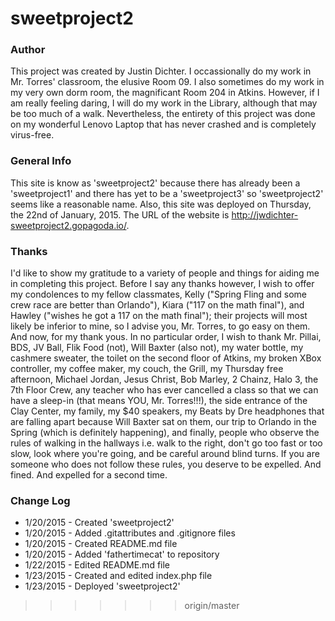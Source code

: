 # sweetproject2
### Author
This project was created by Justin Dichter.  I occassionally do my work in Mr. Torres' classroom, the elusive Room 09.  I also sometimes do my work in my very own dorm room, the magnificant Room 204 in Atkins.  However, if I am really feeling daring, I will do my work in the Library, although that may be too much of a walk.  Nevertheless, the entirety of this project was done on my wonderful Lenovo Laptop that has never crashed and is completely virus-free.
### General Info
This site is know as 'sweetproject2' because there has already been a 'sweetproject1' and there has yet to be a 'sweetproject3' so 'sweetproject2' seems like a reasonable name.  Also, this site was deployed on Thursday, the 22nd of January, 2015.  The URL of the website is http://jwdichter-sweetproject2.gopagoda.io/.
### Thanks
I'd like to show my gratitude to a variety of people and things for aiding me in completing this project.  Before I say any thanks however, I wish to offer my condolences to my fellow classmates, Kelly ("Spring Fling and some crew race are better than Orlando"), Kiara ("117 on the math final"), and Hawley ("wishes he got a 117 on the math final"); their projects will most likely be inferior to mine, so I advise you, Mr. Torres, to go easy on them.  And now, for my thank yous.  In no particular order, I wish to thank Mr. Pillai, BDS, JV Ball, Flik Food (not), Will Baxter (also not), my water bottle, my cashmere sweater, the toilet on the second floor of Atkins, my broken XBox controller, my coffee maker, my couch, the Grill, my Thursday free afternoon, Michael Jordan, Jesus Christ, Bob Marley, 2 Chainz, Halo 3, the 7th Floor Crew, any teacher who has ever cancelled a class so that we can have a sleep-in (that means YOU, Mr. Torres!!!), the side entrance of the Clay Center, my family, my $40 speakers, my Beats by Dre headphones that are falling apart because Will Baxter sat on them, our trip to Orlando in the Spring (which is definitely happening), and finally, people who observe the rules of walking in the hallways i.e. walk to the right, don't go too fast or too slow, look where you're going, and be careful around blind turns.  If you are someone who does not follow these rules, you deserve to be expelled.  And fined.  And expelled for a second time.
### Change Log
+ 1/20/2015 - Created 'sweetproject2'
+ 1/20/2015 - Added .gitattributes and .gitignore files
+ 1/20/2015 - Created README.md file
+ 1/20/2015 - Added 'fathertimecat' to repository
+ 1/22/2015 - Edited README.md file
+ 1/23/2015 - Created and edited index.php file
+ 1/23/2015 - Deployed 'sweetproject2'
>>>>>>> origin/master
